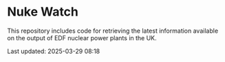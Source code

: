 # Nuke Watch

This repository includes code for retrieving the latest information available on the output of EDF nuclear power plants in the UK.

Last updated: 2025-03-29 08:18